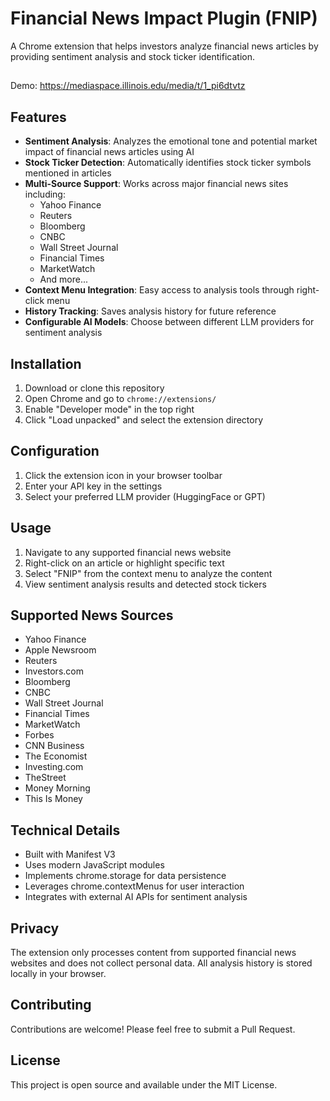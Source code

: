 # Financial News Impact Plugin (FNIP)

A Chrome extension that helps investors analyze financial news articles by providing sentiment analysis and stock ticker identification.

##
Demo: https://mediaspace.illinois.edu/media/t/1_pi6dtvtz

## Features

- **Sentiment Analysis**: Analyzes the emotional tone and potential market impact of financial news articles using AI
- **Stock Ticker Detection**: Automatically identifies stock ticker symbols mentioned in articles
- **Multi-Source Support**: Works across major financial news sites including:
  - Yahoo Finance
  - Reuters
  - Bloomberg
  - CNBC
  - Wall Street Journal
  - Financial Times
  - MarketWatch
  - And more...
- **Context Menu Integration**: Easy access to analysis tools through right-click menu
- **History Tracking**: Saves analysis history for future reference
- **Configurable AI Models**: Choose between different LLM providers for sentiment analysis

## Installation

1. Download or clone this repository
2. Open Chrome and go to `chrome://extensions/`
3. Enable "Developer mode" in the top right
4. Click "Load unpacked" and select the extension directory

## Configuration

1. Click the extension icon in your browser toolbar
2. Enter your API key in the settings
3. Select your preferred LLM provider (HuggingFace or GPT)

## Usage

1. Navigate to any supported financial news website
2. Right-click on an article or highlight specific text
3. Select "FNIP" from the context menu to analyze the content
4. View sentiment analysis results and detected stock tickers

## Supported News Sources

- Yahoo Finance
- Apple Newsroom
- Reuters
- Investors.com
- Bloomberg
- CNBC
- Wall Street Journal
- Financial Times
- MarketWatch
- Forbes
- CNN Business
- The Economist
- Investing.com
- TheStreet
- Money Morning
- This Is Money

## Technical Details

- Built with Manifest V3
- Uses modern JavaScript modules
- Implements chrome.storage for data persistence
- Leverages chrome.contextMenus for user interaction
- Integrates with external AI APIs for sentiment analysis

## Privacy

The extension only processes content from supported financial news websites and does not collect personal data. All analysis history is stored locally in your browser.

## Contributing

Contributions are welcome! Please feel free to submit a Pull Request.

## License

This project is open source and available under the MIT License.
